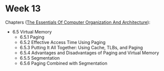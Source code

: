 # Week 13

Chapters ([The Essentials Of Computer Organization And Architecture](https://annas-archive.org/md5/5ba0d1b3a05968d49a19d41ed52c2add)):
- 6.5 Virtual Memory
  - 6.5.1 Paging
  - 6.5.2 Effective Access Time Using Paging
  - 6.5.3 Putting It All Together: Using Cache, TLBs, and Paging
  - 6.5.4 Advantages and Disadvantages of Paging and Virtual Memory
  - 6.5.5 Segmentation
  - 6.5.6 Paging Combined with Segmentation

